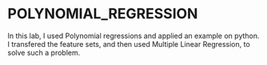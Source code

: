 # POLYNOMIAL_REGRESSION
In this lab, I used Polynomial regressions and applied an example on python. I transfered the feature sets, and then used Multiple Linear Regression, to solve such a problem.
